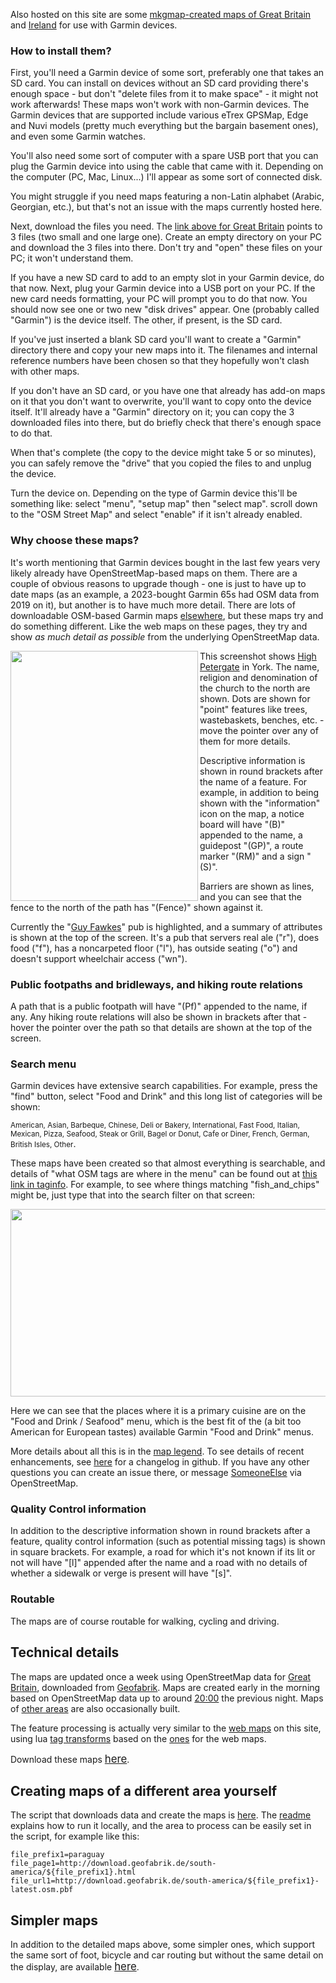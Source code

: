 Also hosted on this site are some [mkgmap-created maps of Great Britain](../mkgmap_maps/ajt03/great-britain/) and [Ireland](../mkgmap_maps/ajt03/ireland-and-northern-ireland/) for use with Garmin devices.  

### How to install them?

First, you'll need a Garmin device of some sort, preferably one that takes an SD card.  You can install on devices without an SD card providing there's enough space - but don't "delete files from it to make space" - it might not work afterwards!  These maps won't work with non-Garmin devices.  The Garmin devices that are supported include various eTrex GPSMap, Edge and Nuvi models (pretty much everything but the bargain basement ones), and even some Garmin watches.

You'll also need some sort of computer with a spare USB port that you can plug the Garmin device into using the cable that came with it.  Depending on the computer (PC, Mac, Linux...) I'll appear as some sort of connected disk.

You might struggle if you need maps featuring a non-Latin alphabet (Arabic, Georgian, etc.), but that's not an issue with the maps currently hosted here.

Next, download the files you need.  The [link above for Great Britain](../mkgmap_maps/ajt03/great-britain/) points to 3 files (two small and one large one).  Create an empty directory on your PC and download the 3 files into there.  Don't try and "open" these files on your PC; it won't understand them.  

If you have a new SD card to add to an empty slot in your Garmin device, do that now.  Next, plug your Garmin device into a USB port on your PC.  If the new card needs formatting, your PC will prompt you to do that now.  You should now see one or two new "disk drives" appear.  One (probably called "Garmin") is the device itself.  The other, if present, is the SD card.

If you've just inserted a blank SD card you'll want to create a "Garmin" directory there and copy your new maps into it.  The filenames and internal reference numbers have been chosen so that they hopefully won't clash with other maps.

If you don't have an SD card, or you have one that already has add-on maps on it that you don't want to overwrite, you'll want to copy onto the device itself.  It'll already have a "Garmin" directory on it; you can copy the 3 downloaded files into there, but do briefly check that there's enough space to do that.

When that's complete (the copy to the device might take 5 or so minutes), you can safely remove the "drive" that you copied the files to and unplug the device.

Turn the device on.  Depending on the type of Garmin device this'll be something like: select "menu", "setup map" then "select map".  scroll down to the "OSM Street Map" and select "enable" if it isn't already enabled.

### Why choose these maps?

It's worth mentioning that Garmin devices bought in the last few years very likely already have OpenStreetMap-based maps on them.  There are a couple of obvious reasons to upgrade though - one is just to have up to date maps (as an example, a 2023-bought Garmin 65s had OSM data from 2019 on it), but another is to have much more detail.  There are lots of downloadable OSM-based Garmin maps [elsewhere](https://wiki.openstreetmap.org/wiki/OSM_Map_On_Garmin/Download), but these maps try and do something different.  Like the web maps on these pages, they try and show _as much detail as possible_ from the underlying OpenStreetMap data.

<img align="left" src="https://map.atownsend.org.uk/tmp/IMG_20230719_235909_HDR.jpg" width="300" height="400" />

This screenshot shows [High Petergate](https://www.openstreetmap.org/way/92158611) in York.  The name, religion and denomination of the church to the north are shown.  Dots are shown for "point" features like trees, wastebaskets, benches, etc. - move the pointer over any of them for more details.  

Descriptive information is shown in round brackets after the name of a feature.  For example, in addition to being shown with the "information" icon on the map, a notice board will have "(B)" appended to the name, a guidepost "(GP)", a route marker "(RM)" and a sign "(S)".

Barriers are shown as lines, and you can see that the fence to the north of the path has "(Fence)" shown against it.

Currently the "[Guy Fawkes](https://www.openstreetmap.org/node/736284390)" pub is highlighted, and a summary of attributes is shown at the top of the screen.  It's a pub that servers real ale ("r"), does food ("f"), has a noncarpeted floor ("l"), has outside seating ("o") and doesn't support wheelchair access ("wn").

### Public footpaths and bridleways, and hiking route relations

A path that is a public footpath will have "(Pf)" appended to the name, if any.  Any hiking route relations will also be shown in brackets after that - hover the pointer over the path so that details are shown at the top of the screen.

### Search menu

Garmin devices have extensive search capabilities.  For example, press the "find" button, select "Food and Drink" and this long list of categories will be shown:

<span style="font-size:smaller;">American, Asian, Barbeque, Chinese, Deli or Bakery, International, Fast Food, Italian, Mexican, Pizza, Seafood, Steak or Grill, Bagel or Donut, Cafe or Diner, French, German, British Isles, Other</span>.

These maps have been created so that almost everything is searchable, and details of "what OSM tags are where in the menu" can be found out at [this link in taginfo](https://taginfo.openstreetmap.org/projects/someoneelse_mkgmap_ajt03#tags).  For example, to see where things matching "fish_and_chips" might be, just type that into the search filter on that screen:

<img src="http://map.atownsend.org.uk/tmp/Screenshot_20230720_011507.png" width="1200" height="300" />

Here we can see that the places where it is a primary cuisine are on the "Food and Drink / Seafood" menu, which is the best fit of the (a bit too American for European tastes) available Garmin "Food and Drink" menus.

More details about all this is in the [map legend](legend_mkgmap.html).  To see details of recent enhancements, see [here](changelog_mkgmap.html) for a changelog in github.  If you have any other questions you can create an issue there, or message [SomeoneElse](https://www.openstreetmap.org/message/new/SomeoneElse) via OpenStreetMap.

### Quality Control information

In addition to the descriptive information shown in round brackets after a feature, quality control information (such as potential missing tags) is shown in square brackets. For example, a road for which it's not known if its lit or not will have "[l]" appended after the name and a road with no details of whether a sidewalk or verge is present will have "[s]".

### Routable

The maps are of course routable for walking, cycling and driving.

## Technical details

The maps are updated once a week using OpenStreetMap data for [Great Britain](http://download.geofabrik.de/europe/great-britain.html), downloaded from [Geofabrik](https://www.geofabrik.de/).  Maps are created early in the morning based on OpenStreetMap data up to around [20:00](http://download.geofabrik.de/europe/great-britain.html) the previous night.  Maps of [other areas](https://map.atownsend.org.uk/maps/mkgmap_maps/ajt03/) are also occasionally built.

The feature processing is actually very similar to the [web maps](map.html) on this site, using lua [tag transforms](https://github.com/SomeoneElseOSM/mkgmap_style_ajt/blob/master/transform_03.lua) based on the [ones](https://github.com/SomeoneElseOSM/SomeoneElse-style/blob/master/style.lua) for the web maps.  

Download these maps <span style="font-size:larger;">[here](../mkgmap_maps/ajt03/)</span>.

## Creating maps of a different area yourself

The script that downloads data and create the maps is [here](https://github.com/SomeoneElseOSM/mkgmap_style_ajt/blob/master/garmin_map_etrex_03.sh).  The [readme](https://github.com/SomeoneElseOSM/mkgmap_style_ajt/blob/master/README.md) explains how to run it locally, and the area to process can be easily set in the script, for example like this:

    file_prefix1=paraguay
    file_page1=http://download.geofabrik.de/south-america/${file_prefix1}.html
    file_url1=http://download.geofabrik.de/south-america/${file_prefix1}-latest.osm.pbf

## Simpler maps

In addition to the detailed maps above, some simpler ones, which support the same sort of foot, bicycle and car routing but without the same detail on the display, are available <span style="font-size:larger;">[here](../mkgmap_maps/ajt2/)</span>.
